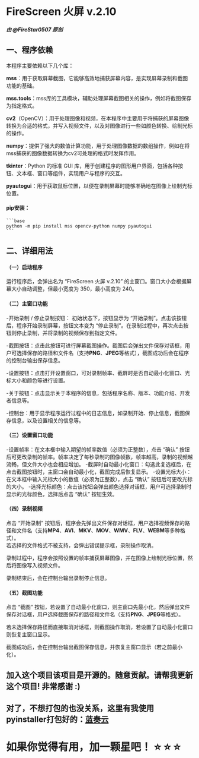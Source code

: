 # FireScreen 火屏 v.2.10

##### 由 @FireStar0507 原创

     

## 一、程序依赖

本程序主要依赖以下几个库：

**mss**：用于获取屏幕截图，它能够高效地捕获屏幕内容，是实现屏幕录制和截图功能的基础。
     
**mss.tools**：mss库的工具模块，辅助处理屏幕截图相关的操作，例如将截图保存为指定格式。
     
**cv2**（OpenCV）：用于处理图像和视频，在本程序中主要用于将捕获的屏幕图像转换为合适的格式，并写入视频文件，以及对图像进行一些如颜色转换、绘制光标的操作。
     
**numpy**：提供了强大的数值计算功能，用于处理图像数据的数组操作，例如在将mss捕获的图像数据转换为cv2可处理的格式时发挥作用。
     
**tkinter**：Python 的标准 GUI 库，用于创建程序的图形用户界面，包括各种按钮、文本框、窗口等组件，实现用户与程序的交互。
     
**pyautogui**：用于获取鼠标位置，以便在录制屏幕时能够准确地在图像上绘制光标位置。

#### pip安装：

	```base
 	python -m pip install mss opencv-python numpy pyautogui
  	```
     
     
     
## 二、详细用法
     
#### （一）启动程序
     
运行程序后，会弹出名为 “FireScreen 火屏 v.2.10” 的主窗口。窗口大小会根据屏幕大小自动调整，但最小宽度为 350，最小高度为 240。
     
     
#### （二）主窗口功能
     
 -开始录制 / 停止录制按钮：
初始状态下，按钮显示为 “开始录制”。点击该按钮后，程序开始录制屏幕，按钮文本变为 “停止录制”。在录制过程中，再次点击按钮则停止录制，并将录制的视频保存到指定文件。
     
-截图按钮：点击此按钮可进行屏幕截图操作。截图后会弹出文件保存对话框，用户可选择保存的路径和文件名（支持**PNG**、**JPEG**等格式），截图成功后会在程序的控制台输出保存信息。
     
-设置按钮：点击打开设置窗口，可对录制帧率、截屏时是否自动最小化窗口、光标大小和颜色等进行设置。
     
-关于按钮：点击显示关于本程序的信息，包括程序名称、版本、功能介绍、开发者信息等。
     
-控制台：用于显示程序运行过程中的日志信息，如录制开始、停止信息，截图保存信息，以及设置相关的信息等。
     
     
#### （三）设置窗口功能
     
-设置帧率：在文本框中输入期望的帧率数值（必须为正整数），点击 “确认” 按钮后可更改录制的帧率。帧率决定了每秒录制的图像帧数，帧率越高，录制的视频越流畅，但文件大小也会相应增加。
-截屏时自动最小化窗口：勾选此复选框后，在点击截图按钮时，主窗口会自动最小化，截图完成后恢复显示。
-设置光标大小：在文本框中输入光标大小的数值（必须为正整数），点击 “确认” 按钮后可更改光标的大小。
-选择光标颜色：点击该按钮会弹出颜色选择对话框，用户可选择录制时显示的光标颜色，选择后点击 “确认” 按钮生效。
     
     
#### （四）录制视频
     
点击 “开始录制” 按钮后，程序会先弹出文件保存对话框，用户选择视频保存的路径和文件名（支持**MP4**、**AVI**、**MKV**、**MOV**、**WMV**、**FLV**、**WEBM**等多种格式）。    
若选择的文件格式不被支持，会弹出错误提示框，录制操作取消。
     
录制过程中，程序会按照设置的帧率捕获屏幕图像，并在图像上绘制光标位置，然后将图像写入视频文件。
     
录制结束后，会在控制台输出录制停止信息。
     
     
#### （五）截图功能
     
点击 “截图” 按钮，若设置了自动最小化窗口，则主窗口先最小化，然后弹出文件保存对话框，用户选择截图保存的路径和文件名（支持**PNG**、**JPEG**等格式）。
     
若未选择保存路径而直接取消对话框，则截图操作取消，若设置了自动最小化窗口则恢复主窗口显示。
     
截图成功后，会在控制台输出截图保存信息，并恢复主窗口显示（若之前最小化）。


## 加入这个项目该项目是开源的。随意贡献。请帮我更新这个项目! 非常感谢 :)

## 对了，不想打包的也没关系，这里有我使用pyinstaller打包好的：[蓝奏云](https://www.ilanzou.com/s/W2byojQ1)
	
# 如果你觉得有用，加一颗星吧！ :star: :star: :star:
